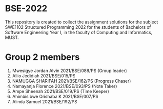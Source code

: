 # BSE-2022
This repository is created to collect the assignment solutions for the subject SWE1102 Structured Programming 2022
 for the students of Bachelors of Software Engineering  Year I, in the faculty of Computing and Informatics, MUST.
# Group 2 members
1. Mwesigye Jordan Alvin 2021/BSE/088/PS (Group leader)
2. Allio Jedidiah         2021/BSE/015/PS 
3. NAMUGGA SHARIFAH       2021/BSE/162/PS (Progress Chaser)
4. Namayanja Florence     2021/BSE/093/PS (Note Taker)
5. Ampe Sheenah           2021/BSE/019/PS (Time Keeper)
6. Ahimbisibwe Orishaba K 2021/BSE/007/PS
7. Alinda Samuel          2021/BSE/192/PS
